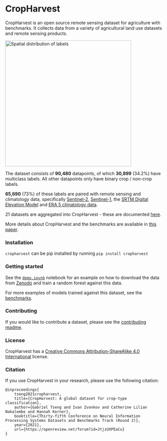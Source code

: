 # CropHarvest

CropHarvest is an open source remote sensing dataset for agriculture with benchmarks. It collects data from a variety of agricultural land use datasets and remote sensing products.

<img src="diagrams/labels_spatial_distribution.png" alt="Spatial distribution of labels" height="400px"/>

The dataset consists of **90,480** datapoints, of which **30,899** (34.2%) have multiclass labels. All other datapoints only have binary crop / non-crop labels.

**65,690** (73%) of these labels are paired with remote sensing and climatology data, specifically [Sentinel-2](https://sentinel.esa.int/web/sentinel/missions/sentinel-2), [Sentinel-1](https://sentinel.esa.int/web/sentinel/missions/sentinel-1/), the [SRTM Digital Elevation Model](https://cgiarcsi.community/data/srtm-90m-digital-elevation-database-v4-1/) and [ERA 5 climatology data](https://www.ecmwf.int/en/forecasts/datasets/reanalysis-datasets/era5).

21 datasets are aggregated into CropHarvest - these are documented [here](datasets.md).

More details about CropHarvest and the benchmarks are available in [this paper](https://openreview.net/forum?id=JtjzUXPEaCu).

### Installation

`cropharvest` can be pip installed by running `pip install cropharvest`

### Getting started
See the [`demo.ipynb`](demo.ipynb) notebook for an example on how to download the data from [Zenodo](https://zenodo.org/record/5533193) and train a random forest against this data.

For more examples of models trained against this dataset, see the [benchmarks](benchmarks).

### Contributing
If you would like to contribute a dataset, please see the [contributing readme](contributing.md).

### License
CropHarvest has a [Creative Commons Attribution-ShareAlike 4.0 International](LICENSE.txt) license.

### Citation

If you use CropHarvest in your research, please use the following citation:
```
@inproceedings{
    tseng2021cropharvest,
    title={CropHarvest: A global dataset for crop-type classification},
    author={Gabriel Tseng and Ivan Zvonkov and Catherine Lilian Nakalembe and Hannah Kerner},
    booktitle={Thirty-fifth Conference on Neural Information Processing Systems Datasets and Benchmarks Track (Round 2)},
    year={2021},
    url={https://openreview.net/forum?id=JtjzUXPEaCu}
}
```
